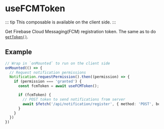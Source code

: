 # useFCMToken

::: tip
This composable is available on the client side.
:::

Get Firebase Cloud Messaging(FCM) registration token. The same as to do [`getToken()`](https://firebase.google.com/docs/reference/js/messaging_#gettoken).

## Example

```ts
// Wrap in `onMounted` to run on the client side
onMounted(() => {
  // Request notification permissions
  Notification.requestPermission().then((permission) => {
    if (permission === 'granted') {
      const fcmToken = await useFCMToken();

      if (fcmToken) {
        // POST token to send notifications from server
        await $fetch('/api/notification/register', { method: 'POST', body: { token: fcmToken } })
      }
    }
  })
})
```
